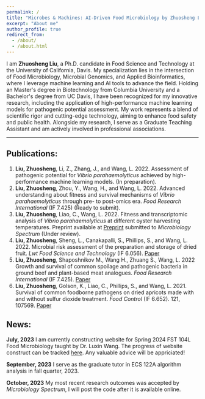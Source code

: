 ```yaml
---
permalink: /
title: "Microbes & Machines: AI-Driven Food Microbiology by Zhuosheng Liu"
excerpt: "About me"
author_profile: true
redirect_from: 
  - /about/
  - /about.html
---
```


I am **Zhuosheng Liu**, a Ph.D. candidate in Food Science and Technology at the University of California, Davis. My specialization lies in the intersection of Food Microbiology, Microbial Genomics, and Applied Bioinformatics, where I leverage machine learning and AI tools to advance the field. Holding an Master's degree in Biotechnology from Columbia University and a Bachelor's degree from UC Davis, I have been recognized for my innovative research, including the application of high-performance machine learning models for pathogenic potential assessment. My work represents a blend of scientific rigor and cutting-edge technology, aiming to enhance food safety and public health. Alongside my research, I serve as a Graduate Teaching Assistant and am actively involved in professional associations.

------

## Publications:

1. **Liu, Zhuosheng**, Li, Z., Zhang, J., and Wang, L. 2022. Assessment of pathogenic potential for *Vibrio parahaemolyticus* achieved by high-performance machine learning models. (In preparation).
2. **Liu, Zhuosheng**, Zhou, Y., Wang, H., and Wang, L. 2022. Advanced understanding about fitness and survival mechanisms of *Vibrio parahaemolyticus* through pre- to post-omics era. *Food Research International* (IF 7.425) (Ready to submit).
3. **Liu, Zhuosheng**, Liao, C., Wang, L. 2022. Fitness and transcriptomic analysis of *Vibrio parahaemolyticus* at different oyster harvesting temperatures. Preprint available at [Preprint](https://doi.org/10.1101/2023.05.03.539256) submitted to *Microbiology Spectrum* (Under review).
4. **Liu, Zhuosheng**, Sheng, L., Canakapalli, S., Phillips, S., and Wang, L. 2022. Microbial risk assessment of the preparation and storage of dried fruit. *Lwt Food Science and Technology* (IF 6.056). [Paper](https://doi.org/10.1016/j.lwt.2022.113734)
5. **Liu, Zhuosheng**, Shaposhnikov M., Wang H., Zhuang S., Wang, L. 2022 Growth and survival of common spoilage and pathogenic bacteria in ground beef and plant-based meat analogues. *Food Research International* (IF 7.425). [Paper](https://doi.org/10.1016/j.foodres.2022.112408)
6. **Liu, Zhuosheng**, Golson, K., Liao, C., Phillips, S., and Wang, L. 2021. Survival of common foodborne pathogens on dried apricots made with and without sulfur dioxide treatment. *Food Control* (IF 6.652). 121, 107569. [Paper](https://doi.org/10.1016/j.foodcont.2020.107569)

## News:
**July, 2023** I am currently constructing website for Spring 2024 FST 104L Food Microbiology taught by Dr. Luxin Wang. The progress of website construct can be tracked [here](https://hackmd.io/@g4P5SSbiSriJQ-hJMcd9fg/Hkpb1-EO3). Any valuable advice will be appriciated!

**September, 2023** I serve as the graduate tutor in ECS 122A algorithm analysis in fall quarter, 2023.

**October, 2023** My most recent research outcomes was accepted by *Microbiology Spectrum*, I will post the code after it is available online. 